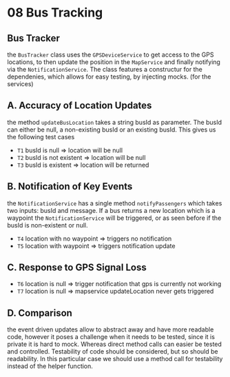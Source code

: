 # 08 Bus Tracking

## Bus Tracker
the `BusTracker` class uses the `GPSDeviceService` to get access to the GPS locations, to then update the position in the `MapService` and finally notifying via the `NotificationService`. The class features a constructur for the dependenies, which allows for easy testing, by injecting mocks. (for the services)

## A. Accuracy of Location Updates
the method `updateBusLocation` takes a string busId as parameter. The busId can either be null, a non-existing busId or an existing busId. This gives us the following test cases
- `T1` busId is null => location will be null
- `T2` busId is not existent => location will be null
- `T3` busId is existent => location will be returned

## B. Notification of Key Events
the `NotificationService` has a single method `notifyPassengers` which takes two inputs: busId and message. If a bus returns a new location which is a waypoint the `NotificationService` will be triggered, or as seen before if the busId is non-existent or null.
- `T4` location with no waypoint => triggers no notification
- `T5` location with waypoint => triggers notification update

## C. Response to GPS Signal Loss
- `T6` location is null => trigger notification that gps is currently not working
- `T7` location is null => mapservice updateLocation never gets triggered

## D. Comparison
the event driven updates allow to abstract away and have more readable code, however it poses a challenge when it needs to be tested, since it is private it is hard to mock. Whereas direct method calls can easier be tested and controlled. Testability of code should be considered, but so should be readability. In this particular case we should use a method call for testability instead of the helper function.